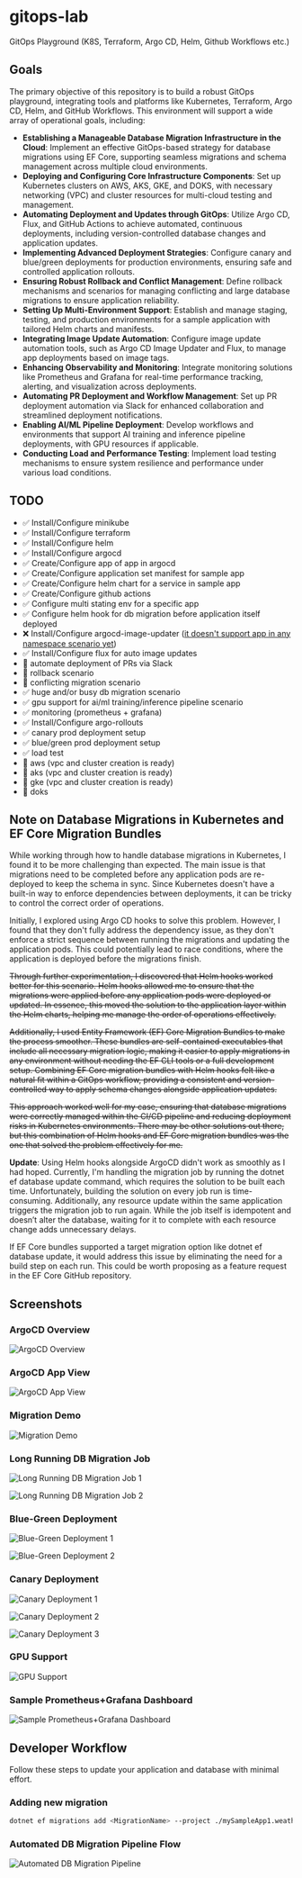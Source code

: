 # gitops-lab

GitOps Playground (K8S, Terraform, Argo CD, Helm, Github Workflows etc.)

## Goals

The primary objective of this repository is to build a robust GitOps playground, integrating tools and platforms like Kubernetes, Terraform, Argo CD, Helm, and GitHub Workflows. This environment will support a wide array of operational goals, including:

- **Establishing a Manageable Database Migration Infrastructure in the Cloud**:
  Implement an effective GitOps-based strategy for database migrations using EF Core, supporting seamless migrations and schema management across multiple cloud environments.
- **Deploying and Configuring Core Infrastructure Components**:
  Set up Kubernetes clusters on AWS, AKS, GKE, and DOKS, with necessary networking (VPC) and cluster resources for multi-cloud testing and management.
- **Automating Deployment and Updates through GitOps**:
  Utilize Argo CD, Flux, and GitHub Actions to achieve automated, continuous deployments, including version-controlled database changes and application updates.
- **Implementing Advanced Deployment Strategies**:
  Configure canary and blue/green deployments for production environments, ensuring safe and controlled application rollouts.
- **Ensuring Robust Rollback and Conflict Management**:
  Define rollback mechanisms and scenarios for managing conflicting and large database migrations to ensure application reliability.
- **Setting Up Multi-Environment Support**:
  Establish and manage staging, testing, and production environments for a sample application with tailored Helm charts and manifests.
- **Integrating Image Update Automation**:
  Configure image update automation tools, such as Argo CD Image Updater and Flux, to manage app deployments based on image tags.
- **Enhancing Observability and Monitoring**:
  Integrate monitoring solutions like Prometheus and Grafana for real-time performance tracking, alerting, and visualization across deployments.
- **Automating PR Deployment and Workflow Management**:
  Set up PR deployment automation via Slack for enhanced collaboration and streamlined deployment notifications.
- **Enabling AI/ML Pipeline Deployment**:
  Develop workflows and environments that support AI training and inference pipeline deployments, with GPU resources if applicable.
- **Conducting Load and Performance Testing**:
  Implement load testing mechanisms to ensure system resilience and performance under various load conditions.

## TODO

- ✅ Install/Configure minikube
- ✅ Install/Configure terraform
- ✅ Install/Configure helm
- ✅ Install/Configure argocd
- ✅ Create/Configure app of app in argocd
- ✅ Create/Configure application set manifest for sample app
- ✅ Create/Configure helm chart for a service in sample app
- ✅ Create/Configure github actions
- ✅ Configure multi stating env for a specific app
- ✅ Configure helm hook for db migration before application itself deployed
- ❌ Install/Configure argocd-image-updater ([it doesn't support app in any namespace scenario yet](https://github.com/argoproj-labs/argocd-image-updater/issues/601))
- ✅ Install/Configure flux for auto image updates
- 🔲 automate deployment of PRs via Slack
- 🔲 rollback scenario
- 🔲 conflicting migration scenario
- ✅ huge and/or busy db migration scenario
- ✅ gpu support for ai/ml training/inference pipeline scenario
- ✅ monitoring (prometheus + grafana)
- ✅ Install/Configure argo-rollouts
- ✅ canary prod deployment setup
- ✅ blue/green prod deployment setup
- ✅ load test
- 🔲 aws (vpc and cluster creation is ready)
- 🔲 aks (vpc and cluster creation is ready)
- 🔲 gke (vpc and cluster creation is ready)
- 🔲 doks

## Note on Database Migrations in Kubernetes and EF Core Migration Bundles

While working through how to handle database migrations in Kubernetes, I found it to be more challenging than expected. The main issue is that migrations need to be completed before any application pods are re-deployed to keep the schema in sync. Since Kubernetes doesn't have a built-in way to enforce dependencies between deployments, it can be tricky to control the correct order of operations.

Initially, I explored using Argo CD hooks to solve this problem. However, I found that they don't fully address the dependency issue, as they don't enforce a strict sequence between running the migrations and updating the application pods. This could potentially lead to race conditions, where the application is deployed before the migrations finish.

~~Through further experimentation, I discovered that Helm hooks worked better for this scenario. Helm hooks allowed me to ensure that the migrations were applied before any application pods were deployed or updated. In essence, this moved the solution to the application layer within the Helm charts, helping me manage the order of operations effectively.~~

~~Additionally, I used Entity Framework (EF) Core Migration Bundles to make the process smoother. These bundles are self-contained executables that include all necessary migration logic, making it easier to apply migrations in any environment without needing the EF CLI tools or a full development setup. Combining EF Core migration bundles with Helm hooks felt like a natural fit within a GitOps workflow, providing a consistent and version-controlled way to apply schema changes alongside application updates.~~

~~This approach worked well for my case, ensuring that database migrations were correctly managed within the CI/CD pipeline and reducing deployment risks in Kubernetes environments. There may be other solutions out there, but this combination of Helm hooks and EF Core migration bundles was the one that solved the problem effectively for me.~~

**Update**: Using Helm hooks alongside ArgoCD didn't work as smoothly as I had hoped. Currently, I'm handling the migration job by running the dotnet ef database update command, which requires the solution to be built each time. Unfortunately, building the solution on every job run is time-consuming. Additionally, any resource update within the same application triggers the migration job to run again. While the job itself is idempotent and doesn’t alter the database, waiting for it to complete with each resource change adds unnecessary delays.

If EF Core bundles supported a target migration option like dotnet ef database update, it would address this issue by eliminating the need for a build step on each run. This could be worth proposing as a feature request in the EF Core GitHub repository.

## Screenshots

### ArgoCD Overview

![ArgoCD Overview](./docs/images/screenshots/argo-001.png)

### ArgoCD App View

![ArgoCD App View](./docs/images/screenshots/argo-002.png)

### Migration Demo

![Migration Demo](./docs/images/screenshots/migration-example.gif)

### Long Running DB Migration Job

![Long Running DB Migration Job 1](./docs/images/screenshots/long-mig-001.png)

![Long Running DB Migration Job 2](./docs/images/screenshots/long-mig-002.png)

### Blue-Green Deployment

![Blue-Green Deployment 1](./docs/images/screenshots/blue-green-001.png)

![Blue-Green Deployment 2](./docs/images/screenshots/blue-green-002.png)

### Canary Deployment

![Canary Deployment 1](./docs/images/screenshots/canary-001.png)

![Canary Deployment 2](./docs/images/screenshots/canary-002.png)

![Canary Deployment 3](./docs/images/screenshots/canary-003.png)

### GPU Support

![GPU Support](./docs/images/screenshots/gpu-001.png)

### Sample Prometheus+Grafana Dashboard

![Sample Prometheus+Grafana Dashboard](./docs/images/screenshots/grafana-dashboard-001.png)

## Developer Workflow

Follow these steps to update your application and database with minimal effort.

### Adding new migration

```bash
dotnet ef migrations add <MigrationName> --project ./mySampleApp1.weatherForecast.Infra --startup-project ./mySampleApp1.weatherForecast.API
```

### Automated DB Migration Pipeline Flow

![Automated DB Migration Pipeline](./docs/diagrams/docs/db-migration-flow.svg)
